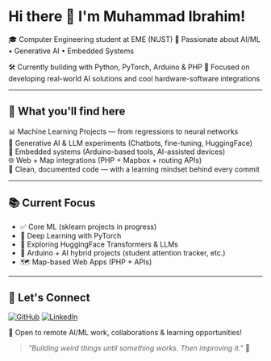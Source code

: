 # Hi there 👋 I'm Muhammad Ibrahim!
🎓 Computer Engineering student at EME (NUST)
🤖 Passionate about AI/ML • Generative AI • Embedded Systems

🛠️ Currently building with Python, PyTorch, Arduino & PHP
📍 Focused on developing real-world AI solutions and cool hardware-software integrations

---

## 🚀 What you'll find here

📊 Machine Learning Projects — from regressions to neural networks  
🔁 Generative AI & LLM experiments (Chatbots, fine-tuning, HuggingFace)  
📡 Embedded systems (Arduino-based tools, AI-assisted devices)  
🌐 Web + Map integrations (PHP + Mapbox + routing APIs)  
📂 Clean, documented code — with a learning mindset behind every commit

---

## 📚 Current Focus

- ✅ Core ML (sklearn projects in progress)
- 🧠 Deep Learning with PyTorch
- 🤖 Exploring HuggingFace Transformers & LLMs
- 🔌 Arduino + AI hybrid projects (student attention tracker, etc.)
- 🗺️ Map-based Web Apps (PHP + APIs)

---

## 🎯 Let's Connect

[![GitHub](https://img.shields.io/badge/GitHub-100000?style=for-the-badge&logo=github&logoColor=white)](https://github.com/Ibrahim5570)
[![LinkedIn](https://img.shields.io/badge/LinkedIn-0077B5?style=for-the-badge&logo=linkedin&logoColor=white)](https://www.linkedin.com/in/your-linkedin-username)

💬 Open to remote AI/ML work, collaborations & learning opportunities!

> *"Building weird things until something works. Then improving it."* 🔧
